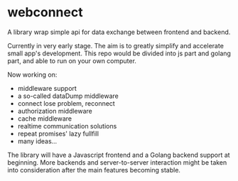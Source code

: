 # webconnect

A library wrap simple api for data exchange between frontend and backend.

Currently in very early stage. The aim is to greatly simplify and accelerate small app's development. This repo would be divided into js part and golang part, and able to run on your own computer.

Now working on:

- middleware support
- a so-called dataDump middleware
- connect lose problem, reconnect
- authorization middleware
- cache middleware
- realtime communication solutions
- repeat promises' lazy fullfill
- many ideas...

The library will have a Javascript frontend and a Golang backend support at beginning. More backends and server-to-server interaction might be taken into consideration after the main features becoming stable.
